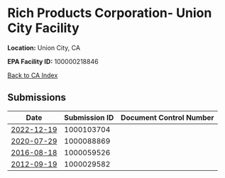 # Rich Products Corporation- Union City Facility

**Location:** Union City, CA

**EPA Facility ID:** 100000218846

[Back to CA Index](../../index.md)

## Submissions

| Date | Submission ID | Document Control Number |
|------|--------------|-------------------------|
| [2022-12-19](submissions/1000103704.md) | 1000103704 |  |
| [2020-07-29](submissions/1000088869.md) | 1000088869 |  |
| [2016-08-18](submissions/1000059526.md) | 1000059526 |  |
| [2012-09-19](submissions/1000029582.md) | 1000029582 |  |
